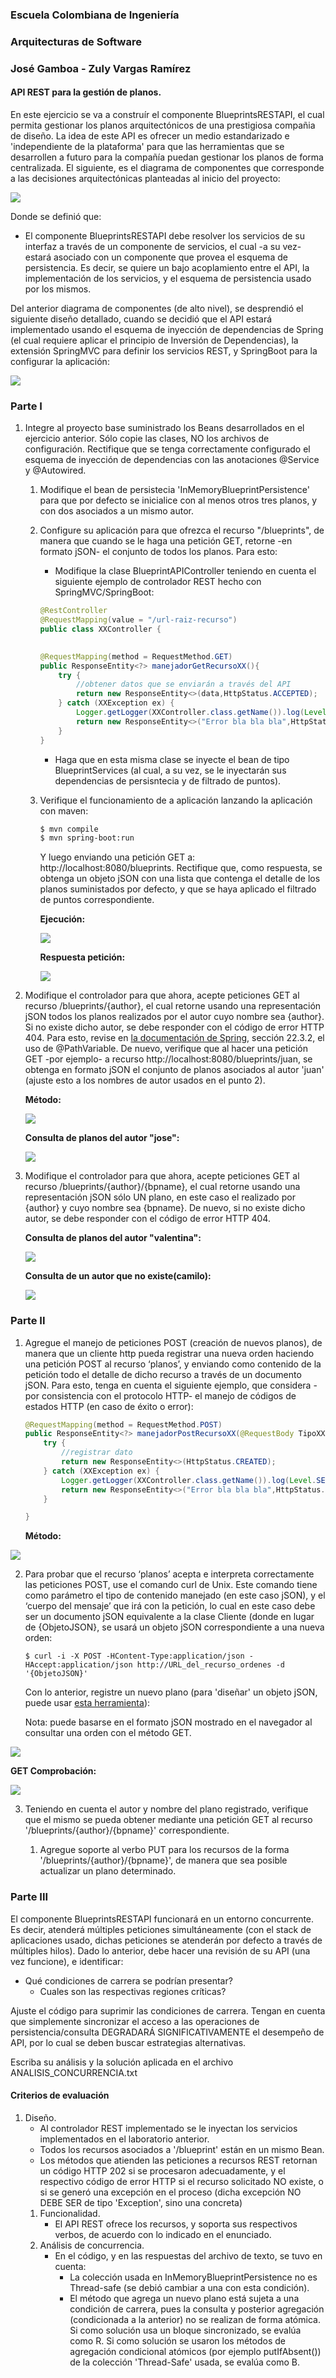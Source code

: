 ### Escuela Colombiana de Ingeniería

### Arquitecturas de Software

### José Gamboa - Zuly Vargas Ramírez

#### API REST para la gestión de planos.

En este ejercicio se va a construír el componente BlueprintsRESTAPI, el cual permita gestionar los planos arquitectónicos de una prestigiosa compañia de diseño. La idea de este API es ofrecer un medio estandarizado e 'independiente de la plataforma' para que las herramientas que se desarrollen a futuro para la compañía puedan gestionar los planos de forma centralizada.
El siguiente, es el diagrama de componentes que corresponde a las decisiones arquitectónicas planteadas al inicio del proyecto:

![](img/CompDiag.png)

Donde se definió que:

* El componente BlueprintsRESTAPI debe resolver los servicios de su interfaz a través de un componente de servicios, el cual -a su vez- estará asociado con un componente que provea el esquema de persistencia. Es decir, se quiere un bajo acoplamiento entre el API, la implementación de los servicios, y el esquema de persistencia usado por los mismos.

Del anterior diagrama de componentes (de alto nivel), se desprendió el siguiente diseño detallado, cuando se decidió que el API estará implementado usando el esquema de inyección de dependencias de Spring (el cual requiere aplicar el principio de Inversión de Dependencias), la extensión SpringMVC para definir los servicios REST, y SpringBoot para la configurar la aplicación:


![](img/ClassDiagram.png)

### Parte I

1. Integre al proyecto base suministrado los Beans desarrollados en el ejercicio anterior. Sólo copie las clases, NO los archivos de configuración. Rectifique que se tenga correctamente configurado el esquema de inyección de dependencias con las anotaciones @Service y @Autowired.

   1. Modifique el bean de persistecia 'InMemoryBlueprintPersistence' para que por defecto se inicialice con al menos otros tres planos, y con dos asociados a un mismo autor.

   2. Configure su aplicación para que ofrezca el recurso "/blueprints", de manera que cuando se le haga una petición GET, retorne -en formato jSON- el conjunto de todos los planos. Para esto:

       * Modifique la clase BlueprintAPIController teniendo en cuenta el siguiente ejemplo de controlador REST hecho con SpringMVC/SpringBoot:

       ```java
       @RestController
       @RequestMapping(value = "/url-raiz-recurso")
       public class XXController {
    
        
       @RequestMapping(method = RequestMethod.GET)
       public ResponseEntity<?> manejadorGetRecursoXX(){
           try {
               //obtener datos que se enviarán a través del API
               return new ResponseEntity<>(data,HttpStatus.ACCEPTED);
           } catch (XXException ex) {
               Logger.getLogger(XXController.class.getName()).log(Level.SEVERE, null, ex);
               return new ResponseEntity<>("Error bla bla bla",HttpStatus.NOT_FOUND);
           }        
       }

       ```
       * Haga que en esta misma clase se inyecte el bean de tipo BlueprintServices (al cual, a su vez, se le inyectarán sus dependencias de persisntecia y de filtrado de puntos).

   3. Verifique el funcionamiento de a aplicación lanzando la aplicación con maven:

       ```bash
       $ mvn compile
       $ mvn spring-boot:run
	
       ```
       Y luego enviando una petición GET a: http://localhost:8080/blueprints. Rectifique que, como respuesta, se obtenga un objeto jSON con una lista que contenga el detalle de los planos suministados por defecto, y que se haya aplicado el filtrado de puntos correspondiente.

       **Ejecución:**

      ![](img/peticion.png)
    
       **Respuesta petición:**

       ![](img/json.png)


5. Modifique el controlador para que ahora, acepte peticiones GET al recurso /blueprints/{author}, el cual retorne usando una representación jSON todos los planos realizados por el autor cuyo nombre sea {author}. Si no existe dicho autor, se debe responder con el código de error HTTP 404. Para esto, revise en [la documentación de Spring](http://docs.spring.io/spring/docs/current/spring-framework-reference/html/mvc.html), sección 22.3.2, el uso de @PathVariable. De nuevo, verifique que al hacer una petición GET -por ejemplo- a recurso http://localhost:8080/blueprints/juan, se obtenga en formato jSON el conjunto de planos asociados al autor 'juan' (ajuste esto a los nombres de autor usados en el punto 2).

    **Método:**

   ![](img/byAutor.png)

    **Consulta de planos del autor "jose":**

   ![](img/jose.png)


6. Modifique el controlador para que ahora, acepte peticiones GET al recurso /blueprints/{author}/{bpname}, el cual retorne usando una representación jSON sólo UN plano, en este caso el realizado por {author} y cuyo nombre sea {bpname}. De nuevo, si no existe dicho autor, se debe responder con el código de error HTTP 404. 

   **Consulta de planos del autor "valentina":**

   ![](img/autorPlano.png)
   
   **Consulta de un autor que no existe(camilo):**

   ![](img/404.png)


### Parte II

1. Agregue el manejo de peticiones POST (creación de nuevos planos), de manera que un cliente http pueda registrar una nueva orden haciendo una petición POST al recurso ‘planos’, y enviando como contenido de la petición todo el detalle de dicho recurso a través de un documento jSON. Para esto, tenga en cuenta el siguiente ejemplo, que considera -por consistencia con el protocolo HTTP- el manejo de códigos de estados HTTP (en caso de éxito o error):

    ```	java
    @RequestMapping(method = RequestMethod.POST)	
    public ResponseEntity<?> manejadorPostRecursoXX(@RequestBody TipoXX o){
        try {
            //registrar dato
            return new ResponseEntity<>(HttpStatus.CREATED);
        } catch (XXException ex) {
            Logger.getLogger(XXController.class.getName()).log(Level.SEVERE, null, ex);
            return new ResponseEntity<>("Error bla bla bla",HttpStatus.FORBIDDEN);            
        }        
 	
    }
    ```
   
   **Método:**

![](img/post.png)

2. Para probar que el recurso ‘planos’ acepta e interpreta
    correctamente las peticiones POST, use el comando curl de Unix. Este
    comando tiene como parámetro el tipo de contenido manejado (en este
    caso jSON), y el ‘cuerpo del mensaje’ que irá con la petición, lo
    cual en este caso debe ser un documento jSON equivalente a la clase
    Cliente (donde en lugar de {ObjetoJSON}, se usará un objeto jSON correspondiente a una nueva orden:

    ```	
    $ curl -i -X POST -HContent-Type:application/json -HAccept:application/json http://URL_del_recurso_ordenes -d '{ObjetoJSON}'
    ```	

    Con lo anterior, registre un nuevo plano (para 'diseñar' un objeto jSON, puede usar [esta herramienta](http://www.jsoneditoronline.org/)):
	

    Nota: puede basarse en el formato jSON mostrado en el navegador al consultar una orden con el método GET.

![](img/curl.png)

**GET Comprobación:**

![](img/get_dan.png)



3. Teniendo en cuenta el autor y nombre del plano registrado, verifique que el mismo se pueda obtener mediante una petición GET al recurso '/blueprints/{author}/{bpname}' correspondiente.

   1. Agregue soporte al verbo PUT para los recursos de la forma '/blueprints/{author}/{bpname}', de manera que sea posible actualizar un plano determinado.


### Parte III

El componente BlueprintsRESTAPI funcionará en un entorno concurrente. Es decir, atenderá múltiples peticiones simultáneamente (con el stack de aplicaciones usado, dichas peticiones se atenderán por defecto a través de múltiples hilos). Dado lo anterior, debe hacer una revisión de su API (una vez funcione), e identificar:

* Qué condiciones de carrera se podrían presentar?
  * Cuales son las respectivas regiones críticas?

Ajuste el código para suprimir las condiciones de carrera. Tengan en cuenta que simplemente sincronizar el acceso a las operaciones de persistencia/consulta DEGRADARÁ SIGNIFICATIVAMENTE el desempeño de API, por lo cual se deben buscar estrategias alternativas.

Escriba su análisis y la solución aplicada en el archivo ANALISIS_CONCURRENCIA.txt

#### Criterios de evaluación

1. Diseño.
    * Al controlador REST implementado se le inyectan los servicios implementados en el laboratorio anterior.
    * Todos los recursos asociados a '/blueprint' están en un mismo Bean.
    * Los métodos que atienden las peticiones a recursos REST retornan un código HTTP 202 si se procesaron adecuadamente, y el respectivo código de error HTTP si el recurso solicitado NO existe, o si se generó una excepción en el proceso (dicha excepción NO DEBE SER de tipo 'Exception', sino una concreta)	
   1. Funcionalidad.
       * El API REST ofrece los recursos, y soporta sus respectivos verbos, de acuerdo con lo indicado en el enunciado.
   2. Análisis de concurrencia.
       * En el código, y en las respuestas del archivo de texto, se tuvo en cuenta:
           * La colección usada en InMemoryBlueprintPersistence no es Thread-safe (se debió cambiar a una con esta condición).
           * El método que agrega un nuevo plano está sujeta a una condición de carrera, pues la consulta y posterior agregación (condicionada a la anterior) no se realizan de forma atómica. Si como solución usa un bloque sincronizado, se evalúa como R. Si como solución se usaron los métodos de agregación condicional atómicos (por ejemplo putIfAbsent()) de la colección 'Thread-Safe' usada, se evalúa como B.
